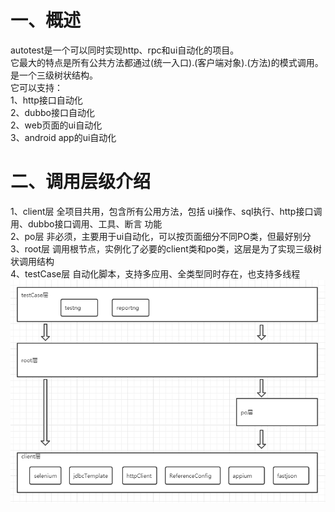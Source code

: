 # 一、概述
autotest是一个可以同时实现http、rpc和ui自动化的项目。\
它最大的特点是所有公共方法都通过(统一入口).(客户端对象).(方法)的模式调用。是一个三级树状结构。\
它可以支持：\
1、http接口自动化\
2、dubbo接口自动化\
2、web页面的ui自动化\
3、android app的ui自动化

# 二、调用层级介绍
1、client层  全项目共用，包含所有公用方法，包括 ui操作、sql执行、http接口调用、dubbo接口调用、工具、断言 功能\
2、po层   非必须，主要用于ui自动化，可以按页面细分不同PO类，但最好别分\
3、root层  调用根节点，实例化了必要的client类和po类，这层是为了实现三级树状调用结构\
4、testCase层  自动化脚本，支持多应用、全类型同时存在，也支持多线程
![introduce.png](introduce.png)